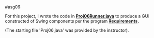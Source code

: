 #asg06

For this project, I wrote the code in **[Proj06Runner.java](Proj06Runner.java)** to produce a GUI constructed of Swing components per the program **[Requirements](Requirements.md).**

(The starting file 'Proj06.java' was provided by the instructor).
